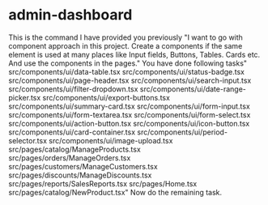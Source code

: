 # admin-dashboard

This is the command I have provided you previously 
"I want to go with component approach in this project. Create a components if the same element is used at many places like Input fields, Buttons, Tables. Cards etc. And use the components in the pages."
You have done following tasks"
src/components/ui/data-table.tsx
src/components/ui/status-badge.tsx
src/components/ui/page-header.tsx
src/components/ui/search-input.tsx
src/components/ui/filter-dropdown.tsx
src/components/ui/date-range-picker.tsx
src/components/ui/export-buttons.tsx
src/components/ui/summary-card.tsx
src/components/ui/form-input.tsx
src/components/ui/form-textarea.tsx
src/components/ui/form-select.tsx
src/components/ui/action-button.tsx
src/components/ui/icon-button.tsx
src/components/ui/card-container.tsx
src/components/ui/period-selector.tsx
src/components/ui/image-upload.tsx
src/pages/catalog/ManageProducts.tsx
src/pages/orders/ManageOrders.tsx
src/pages/customers/ManageCustomers.tsx
src/pages/discounts/ManageDiscounts.tsx
src/pages/reports/SalesReports.tsx
src/pages/Home.tsx
src/pages/catalog/NewProduct.tsx" Now do the remaining task.

